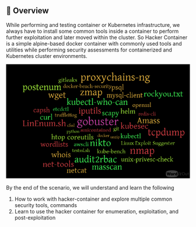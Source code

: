 ## 🙌 Overview

While performing and testing container or Kubernetes infrastructure, we always have to install some common tools inside a container to perform further exploitation and later moved within the cluster. So Hacker Container is a simple alpine-based docker container with commonly used tools and utilities while performing security assessments for containerized and Kubernetes cluster environments.

![Hacker Container](./hacker-container.png)

By the end of the scenario, we will understand and learn the following

1. How to work with hacker-container and explore multiple common security tools, commands
2. Learn to use the hacker container for enumeration, exploitation, and post-exploitation
